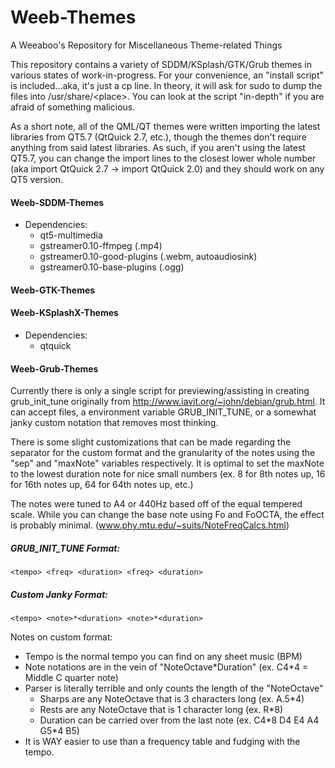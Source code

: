 
Weeb-Themes
=============
A Weeaboo's Repository for Miscellaneous Theme-related Things

This repository contains a variety of SDDM/KSplash/GTK/Grub themes in various states of work-in-progress.
For your convenience, an "install script" is included...aka, it's just a cp line.
In theory, it will ask for sudo to dump the files into /usr/share/\<place>. You can look at the script "in-depth" if you are afraid of something malicious.

As a short note, all of the QML/QT themes were written importing the latest
libraries from QT5.7 (QtQuick 2.7, etc.), though the themes don't require anything from said latest libraries. As such, if you aren't using the latest QT5.7, you can change the import lines to the closest lower whole number (aka import QtQuick 2.7 -> import QtQuick 2.0) and they should work on any QT5 version.



#### Weeb-SDDM-Themes
- Dependencies:
    - qt5-multimedia
    - gstreamer0.10-ffmpeg (.mp4)
    - gstreamer0.10-good-plugins (.webm, autoaudiosink)
    - gstreamer0.10-base-plugins (.ogg)

#### Weeb-GTK-Themes

#### Weeb-KSplashX-Themes
- Dependencies:
    - qtquick

#### Weeb-Grub-Themes
Currently there is only a single script for previewing/assisting in creating
grub_init_tune originally from http://www.iavit.org/~john/debian/grub.html. 
It can accept files, a environment variable GRUB_INIT_TUNE, or a somewhat janky 
custom notation that removes most thinking. 

There is some slight customizations that can be made regarding the separator 
for the custom format and the granularity of the notes using the "sep" and 
"maxNote" variables respectively. It is optimal to set the maxNote to the lowest
duration note for nice small numbers (ex. 8 for 8th notes up, 16 for 16th notes 
up, 64 for 64th notes up, etc.)

The notes were tuned to A4 or 440Hz based off of the equal tempered scale. While
you can change the base note using Fo and FoOCTA, the effect is probably minimal.
(www.phy.mtu.edu/~suits/NoteFreqCalcs.html)

##### GRUB_INIT_TUNE Format:
`<tempo> <freq> <duration> <freq> <duration>`

##### Custom Janky Format:
`<tempo> <note>*<duration> <note>*<duration>`

Notes on custom format:
- Tempo is the normal tempo you can find on any sheet music (BPM)
- Note notations are in the vein of "NoteOctave*Duration" (ex. C4\*4 = Middle C quarter note)
- Parser is literally terrible and only counts the length of the "NoteOctave"
    - Sharps are any NoteOctave that is 3 characters long (ex. A.5*4)
    - Rests are any NoteOctave that is 1 character long (ex. R\*8)
    - Duration can be carried over from the last note (ex. C4\*8 D4 E4 A4 G5\*4 B5)
- It is WAY easier to use than a frequency table and fudging with the tempo.
